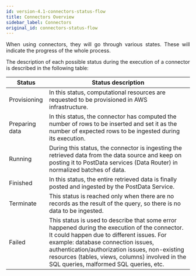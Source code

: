 ```yaml
---
id: version-4.1-connectors-status-flow
title: Connectors Overview
sidebar_label: Connectors
original_id: connectors-status-flow
---
```


<div style="text-align: justify">

When using connectors, they will go through various states. These will indicate the progress of the whole process.

The description of each possible status during the execution of a connector is described in the following table:

|Status|Status description|
|--------|-----------|
|Provisioning| In this status, computational resources are requested to be provisioned in AWS infrastructure.|
|Preparing data|In this status, the connector has computed the number of rows to be inserted and set it as the number of expected rows to be ingested during its execution.|
|Running|During this status, the connector is ingesting the retrieved data from the data source and keep on posting it to PostData services (Data Router) in normalized batches of data.|
|Finished|In this status, the entire retrieved data is finally posted and ingested by the PostData Service.|
|Terminate|This status is reached only when there are no records as the result of the query, so there is no data to be ingested.|
|Failed|This status is used to describe that some error happened during the execution of the connector. It could happen due to different issues. For example: database connection issues, authentication/authorization issues, non-existing resources (tables, views, columns) involved in the SQL queries, malformed SQL queries, etc.|